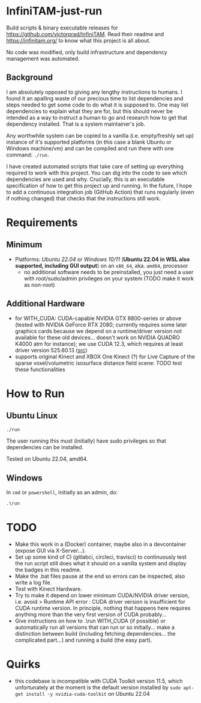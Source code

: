 # InfiniTAM-just-run
Build scripts & binary executable releases for https://github.com/victorprad/InfiniTAM. Read their readme and https://infinitam.org/ to know what this project is all about.

No code was modified, only build infrastructure and dependency management was automated.

## Background
I am absolutely opposed to giving any lengthy instructions to humans.
I found it an apalling waste of our precious time to list dependencies and steps needed to get some code to do what it is supposed to.
One may list dependencies to explain what they are for, but this should never be intended as a way to instruct a human to go and research how to get that dependency installed.
That is a system maintainer's job.

Any worthwhile system can be copied to a vanilla (i.e. empty/freshly set up) instance of it's supported platforms (in this case a blank Ubuntu or Windows machine/vm) and can be compiled and run there with one command: `./run`.

I have created automated scripts that take care of setting up everything required to work with this project.
You can dig into the code to see which dependencies are used and why. Crucially, this is an executable specification of how to get this project up and running. In the future, I hope to add a continuous integration job (GitHub Action) that runs regularly (even if nothing changed) that checks that the instructions still work.

# Requirements
## Minimum
- Platforms: *Ubuntu 22.04* or *Windows 10/11* (**Ubuntu 22.04 in WSL also supported, including GUI output**) on an `x86_64`, aka. `amd64`, processor
  - no additional software needs to be preinstalled, you just need a user with root/sudo/admin privileges on your system (TODO make it work as non-root)

## Additional Hardware
- for WITH_CUDA: CUDA-capable NVIDIA GTX 8800-series or above (tested with NVIDIA GeForce RTX 2080; currently requires some later graphics cards because we depend on a runtime/driver version not available for these old devices... doesn't work on NVIDIA QUADRO K4000 atm for instance); we use CUDA 12.3, which requires at least driver version 525.60.13 ([src](https://docs.nvidia.com/cuda/cuda-toolkit-release-notes/index.html))
- supports original Kinect and XBOX One Kinect (?) for Live Capture of the sparse voxel/volumetric isosurface distance field scene: TODO test these functionalities

# How to Run

## Ubuntu Linux
```bash
./run
```
The user running this must (initially) have sudo privileges so that dependencies can be installed.

Tested on Ubuntu 22.04, amd64.

## Windows
In `cmd` or `powershell`, initially as an admin, do:

```cmd
.\run
```

# TODO
* Make this work in a (Docker) container, maybe also in a devcontainer (expose GUI via X-Server...).
* Set up some kind of CI (gitlabci, circleci, travisci) to continuously test the run script still does what it should on a vanilla system and display the badges in this readme.
* Make the .bat files pause at the end so errors can be inspected, also write a log file.
* Test with Kinect Hardware.
* Try to make it depend on lower minimum CUDA/NVIDIA driver version, i.e. avoid > Runtime API error : CUDA driver version is insufficient for CUDA runtime version. In principle, nothing that happens here requires anything more than the very first version of CUDA probably...
* Give instructions on how to .\run WITH_CUDA (if possible) or automatically run all versions that can run or so initially... make a distinction between build (including fetching dependencies... the complicated part...) and running a build (the easy part).

# Quirks
- this codebase is incompatible with CUDA Toolkit version 11.5, which unfortunately at the moment is the default version installed by `sudo apt-get install -y nvidia-cuda-toolkit` on Ubuntu 22.04
